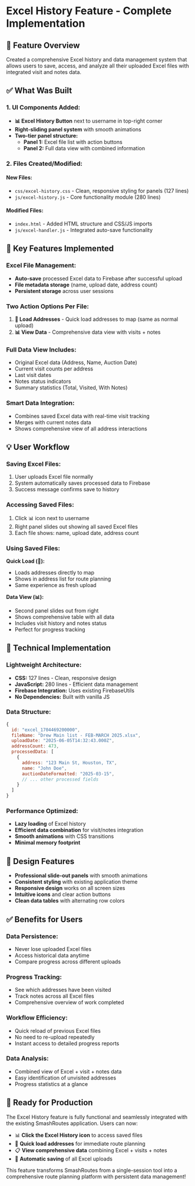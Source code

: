 # Excel History Feature - Complete Implementation

## 🎯 **Feature Overview**
Created a comprehensive Excel history and data management system that allows users to save, access, and analyze all their uploaded Excel files with integrated visit and notes data.

## ✅ **What Was Built**

### **1. UI Components Added:**
- **📊 Excel History Button** next to username in top-right corner
- **Right-sliding panel system** with smooth animations
- **Two-tier panel structure:**
  - **Panel 1:** Excel file list with action buttons
  - **Panel 2:** Full data view with combined information

### **2. Files Created/Modified:**

#### **New Files:**
- `css/excel-history.css` - Clean, responsive styling for panels (127 lines)
- `js/excel-history.js` - Core functionality module (280 lines)

#### **Modified Files:**
- `index.html` - Added HTML structure and CSS/JS imports
- `js/excel-handler.js` - Integrated auto-save functionality

## 🚀 **Key Features Implemented**

### **Excel File Management:**
- **Auto-save** processed Excel data to Firebase after successful upload
- **File metadata storage** (name, upload date, address count)
- **Persistent storage** across user sessions

### **Two Action Options Per File:**
1. **📍 Load Addresses** - Quick load addresses to map (same as normal upload)
2. **📊 View Data** - Comprehensive data view with visits + notes

### **Full Data View Includes:**
- Original Excel data (Address, Name, Auction Date)
- Current visit counts per address
- Last visit dates
- Notes status indicators
- Summary statistics (Total, Visited, With Notes)

### **Smart Data Integration:**
- Combines saved Excel data with real-time visit tracking
- Merges with current notes data
- Shows comprehensive view of all address interactions

## 💡 **User Workflow**

### **Saving Excel Files:**
1. User uploads Excel file normally
2. System automatically saves processed data to Firebase
3. Success message confirms save to history

### **Accessing Saved Files:**
1. Click 📊 icon next to username
2. Right panel slides out showing all saved Excel files
3. Each file shows: name, upload date, address count

### **Using Saved Files:**
**Quick Load (📍):**
- Loads addresses directly to map
- Shows in address list for route planning
- Same experience as fresh upload

**Data View (📊):**
- Second panel slides out from right
- Shows comprehensive table with all data
- Includes visit history and notes status
- Perfect for progress tracking

## 🔧 **Technical Implementation**

### **Lightweight Architecture:**
- **CSS:** 127 lines - Clean, responsive design
- **JavaScript:** 280 lines - Efficient data management
- **Firebase Integration:** Uses existing FirebaseUtils
- **No Dependencies:** Built with vanilla JS

### **Data Structure:**
```javascript
{
  id: "excel_1704469200000",
  fileName: "Drew Main list - FEB-MARCH 2025.xlsx",
  uploadDate: "2025-06-05T14:32:43.000Z",
  addressCount: 473,
  processedData: [
    {
      address: "123 Main St, Houston, TX",
      name: "John Doe",
      auctionDateFormatted: "2025-03-15",
      // ... other processed fields
    }
  ]
}
```

### **Performance Optimized:**
- **Lazy loading** of Excel history
- **Efficient data combination** for visit/notes integration
- **Smooth animations** with CSS transitions
- **Minimal memory footprint**

## 🎨 **Design Features**
- **Professional slide-out panels** with smooth animations
- **Consistent styling** with existing application theme
- **Responsive design** works on all screen sizes
- **Intuitive icons** and clear action buttons
- **Clean data tables** with alternating row colors

## ✅ **Benefits for Users**

### **Data Persistence:**
- Never lose uploaded Excel files
- Access historical data anytime
- Compare progress across different uploads

### **Progress Tracking:**
- See which addresses have been visited
- Track notes across all Excel files
- Comprehensive overview of work completed

### **Workflow Efficiency:**
- Quick reload of previous Excel files
- No need to re-upload repeatedly
- Instant access to detailed progress reports

### **Data Analysis:**
- Combined view of Excel + visit + notes data
- Easy identification of unvisited addresses
- Progress statistics at a glance

## 🚀 **Ready for Production**
The Excel History feature is fully functional and seamlessly integrated with the existing SmashRoutes application. Users can now:

- 📊 **Click the Excel History icon** to access saved files
- 📍 **Quick load addresses** for immediate route planning  
- 📋 **View comprehensive data** combining Excel + visits + notes
- 💾 **Automatic saving** of all Excel uploads

This feature transforms SmashRoutes from a single-session tool into a comprehensive route planning platform with persistent data management!
